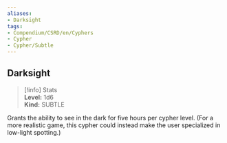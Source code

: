 ```yaml
---
aliases:
- Darksight
tags:
- Compendium/CSRD/en/Cyphers
- Cypher
- Cypher/Subtle
---
```


  
## Darksight  
>[!info] Stats  
> **Level:** 1d6  
> **Kind:** SUBTLE
  
Grants the ability to see in the dark for five hours per cypher level. (For a more realistic game, this cypher could instead make the user specialized in low-light spotting.)